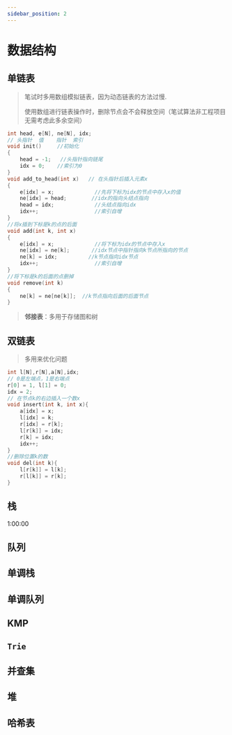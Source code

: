 ```yaml
---
sidebar_position: 2
---
```


# 数据结构

## 单链表

> 笔试时多用数组模拟链表，因为动态链表的方法过慢.
>
> 使用数组进行链表操作时，删除节点会不会释放空间（笔试算法非工程项目无需考虑此多余空间）

```cpp
int head, e[N], ne[N], idx;
// 头指针  值    指针  索引
void init()     //初始化
{ 
    head = -1;   //头指针指向链尾
    idx = 0;    //索引为0
}
void add_to_head(int x)   // 在头指针后插入元素x
{
    e[idx] = x;             //先将下标为idx的节点中存入x的值
    ne[idx] = head;        //idx的指向头结点指向
    head = idx;             //头结点指向idx
    idx++;                  //索引自增
}
//将x插到下标是k的点的后面
void add(int k, int x)   
{  
    e[idx] = x;             //将下标为idx的节点中存入x
    ne[idx] = ne[k];       //idx节点中指针指向k节点所指向的节点
    ne[k] = idx;          //k节点指向idx节点
    idx++;                  //索引自增
}
//将下标是k的后面的点删掉
void remove(int k)          
{
    ne[k] = ne[ne[k]];  //k节点指向后面的后面节点
}
```

> **邻接表**：多用于存储图和树

## 双链表

> 多用来优化问题

```cpp
int l[N],r[N],a[N],idx;
// 0是左端点，1是右端点
r[0] = 1, l[1] = 0;
idx = 2;
// 在节点k的右边插入一个数x
void insert(int k, int x){
    a[idx] = x;
    l[idx] = k;
    r[idx] = r[k];
    l[r[k]] = idx;
    r[k] = idx;
    idx++;
}
//删除位置k的数
void del(int k){
    l[r[k]] = l[k];
    r[l[k]] = r[k];
}
```

## 栈

1:00:00

## 队列

## 单调栈

## 单调队列

## KMP

## `Trie`

## 并查集

## 堆

## 哈希表

